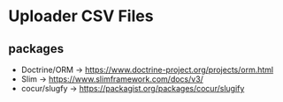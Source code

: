 # Uploader CSV Files

## packages

- Doctrine/ORM -> https://www.doctrine-project.org/projects/orm.html
- Slim -> https://www.slimframework.com/docs/v3/
- cocur/slugfy -> https://packagist.org/packages/cocur/slugify

